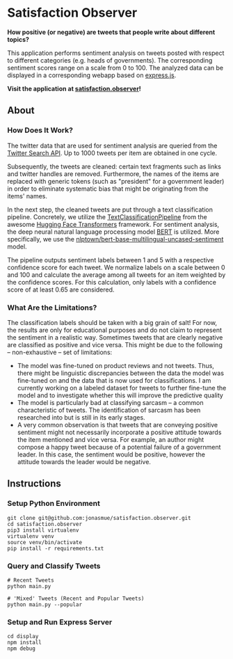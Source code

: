 # Satisfaction Observer

**How positive (or negative) are tweets that people write about different topics?**

This application performs sentiment analysis on tweets posted with respect to different categories (e.g. heads of governments). The corresponding sentiment scores range on a scale from 0 to 100. The analyzed data can be displayed in a corresponding webapp based on [express.js](https://expressjs.com).

**Visit the application at [satisfaction.observer](https://satisfaction.observer)!**

## About

### How Does It Work?

The twitter data that are used for sentiment analysis are queried from the [Twitter Search API](https://developer.twitter.com/en/docs/tweets/search/overview/standard). Up to 1000 tweets per item are obtained in one cycle.

Subsequently, the tweets are cleaned: certain text fragments such as links and twitter handles are removed. Furthermore, the names of the items are replaced with generic tokens (such as "president" for a government leader) in order to eliminate systematic bias that might be originating from the items' names.

In the next step, the cleaned tweets are put through a text classification pipeline. Concretely, we utilize the [TextClassificationPipeline](https://huggingface.co/transformers/main_classes/pipelines.html#textclassificationpipeline) from the awesome [Hugging Face Transformers](https://huggingface.co/transformers/) framework. For sentiment analysis, the deep neural natural language processing model [BERT](https://arxiv.org/abs/1810.04805) is utilized. More specifically, we use the [nlptown/bert-base-multilingual-uncased-sentiment](https://huggingface.co/nlptown/bert-base-multilingual-uncased-sentiment) model.

The pipeline outputs sentiment labels between 1 and 5 with a respective confidence score for each tweet. We normalize labels on a scale between 0 and 100 and calculate the average among all tweets for an item weighted by the confidence scores. For this calculation, only labels with a confidence score of at least 0.65 are considered.

### What Are the Limitations?
The classification labels should be taken with a big grain of salt! For now, the results are only for educational purposes and do not claim to represent the sentiment in a realistic way. Sometimes tweets that are clearly negative are classified as positive and vice versa. This might be due to the following – non-exhaustive – set of limitations:

* The model was fine-tuned on product reviews and not tweets. Thus, there might be linguistic discrepancies between the data the model was fine-tuned on and the data that is now used for classifications. I am currently working on a labeled dataset for tweets to further fine-tune the model and to investigate whether this will improve the predictive quality
* The model is particularly bad at classifying sarcasm – a common characteristic of tweets. The identification of sarcasm has been researched into but is still in its early stages.
* A very common observation is that tweets that are conveying positive sentiment might not necessarily incorporate a positive attitude towards the item mentioned and vice versa. For example, an author might compose a happy tweet because of a potential failure of a government leader. In this case, the sentiment would be positive, however the attitude towards the leader would be negative.

## Instructions
### Setup Python Environment

```
git clone git@github.com:jonasmue/satisfaction.observer.git
cd satisfaction.observer
pip3 install virtualenv
virtualenv venv
source venv/bin/activate
pip install -r requirements.txt
```

### Query and Classify Tweets
```
# Recent Tweets
python main.py

# 'Mixed' Tweets (Recent and Popular Tweets)
python main.py --popular
```

### Setup and Run Express Server
```
cd display
npm install
npm debug
```